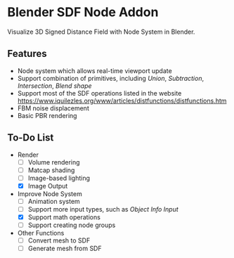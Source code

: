 # Blender SDF Node Addon
Visualize 3D Signed Distance Field with Node System in Blender.

## Features
* Node system which allows real-time viewport update
* Support combination of primitives, including *Union*, *Subtraction*, *Intersection*, *Blend shape*
* Support most of the SDF operations listed in the website https://www.iquilezles.org/www/articles/distfunctions/distfunctions.htm
* FBM noise displacement
* Basic PBR rendering

## To-Do List
* Render
  - [ ] Volume rendering
  - [ ] Matcap shading
  - [ ] Image-based lighting
  - [x] Image Output
* Improve Node System
  - [ ] Animation system
  - [ ] Support more input types, such as *Object Info Input*
  - [x] Support math operations
  - [ ] Support creating node groups
* Other Functions
  - [ ] Convert mesh to SDF
  - [ ] Generate mesh from SDF
